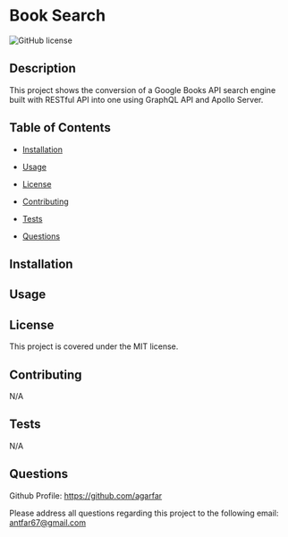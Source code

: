 # Book Search
![GitHub license](https://img.shields.io/badge/license-MIT-blue.svg)

## Description

This project shows the conversion of a Google Books API search engine built with RESTful API into one using GraphQL API and Apollo Server.

## Table of Contents 

- [Installation](#installation)

- [Usage](#usage)

- [License](#license)

- [Contributing](#contributing)

- [Tests](#tests)

- [Questions](#questions)

## Installation

 

## Usage

 

## License

This project is covered under the MIT license.

## Contributing

N/A

## Tests

N/A

## Questions

Github Profile: https://github.com/agarfar

Please address all questions regarding this project to the following email: antfar67@gmail.com